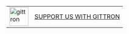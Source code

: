 <table border="0"><tr>  <td><a href="https://gittron.me/bots/0xee9b727a66a03301c9fe516fcaacf6a4"><img src="https://s3.amazonaws.com/od-flat-svg/0xee9b727a66a03301c9fe516fcaacf6a4.png" alt="gittron" width="50"/></a></td><td><a href="https://gittron.me/bots/0xee9b727a66a03301c9fe516fcaacf6a4">SUPPORT US WITH GITTRON</a></td></tr></table>

